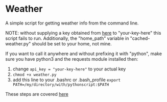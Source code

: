 # Weather

A simple script for getting weather info from the command line.

NOTE: without supplying a key obtained from [here](https://openweathermap.org/appid) to "your-key-here" this script fails to run. Additionally, the "home_path" variable in "cached-weather.py" should be set to your home, not mine.

If you want to call it anywhere and without prefixing it with "python", make sure you have python3 and the requests module installed then:

1. change `api_key = "your-key-here"` to your actual key
1. `chmod +x weather.py`
2. add this line to your .bashrc or .bash_profile
	`export PATH=/my/directory/with/pythonscript:$PATH`

These steps are covered [here](https://stackoverflow.com/questions/15587877/run-a-python-script-in-terminal-without-the-python-command)
